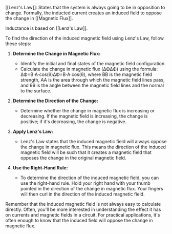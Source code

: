 [[Lenz's Law]]: States that the system is always going to be in opposition to change. Formally, the inducted current creates an induced field to oppose the change in [[Magnetic Flux]]. 

Inductance is based on [[Lenz's Law]]. 


To find the direction of the induced magnetic field using Lenz's Law, follow these steps:

1. **Determine the Change in Magnetic Flux:**
    
    - Identify the initial and final states of the magnetic field configuration.
    - Calculate the change in magnetic flux (ΔΦΔΦ) using the formula: ΔΦ=B⋅A⋅cos⁡(θ)ΔΦ=B⋅A⋅cos(θ), where BB is the magnetic field strength, AA is the area through which the magnetic field lines pass, and θθ is the angle between the magnetic field lines and the normal to the surface.
2. **Determine the Direction of the Change:**
    
    - Determine whether the change in magnetic flux is increasing or decreasing. If the magnetic field is increasing, the change is positive; if it's decreasing, the change is negative.
3. **Apply Lenz's Law:**
    
    - Lenz's Law states that the induced magnetic field will always oppose the change in magnetic flux. This means the direction of the induced magnetic field will be such that it creates a magnetic field that opposes the change in the original magnetic field.
4. **Use the Right-Hand Rule:**
    
    - To determine the direction of the induced magnetic field, you can use the right-hand rule. Hold your right hand with your thumb pointed in the direction of the change in magnetic flux. Your fingers will then curl in the direction of the induced magnetic field.

Remember that the induced magnetic field is not always easy to calculate directly. Often, you'll be more interested in understanding the effect it has on currents and magnetic fields in a circuit. For practical applications, it's often enough to know that the induced field will oppose the change in magnetic flux.
